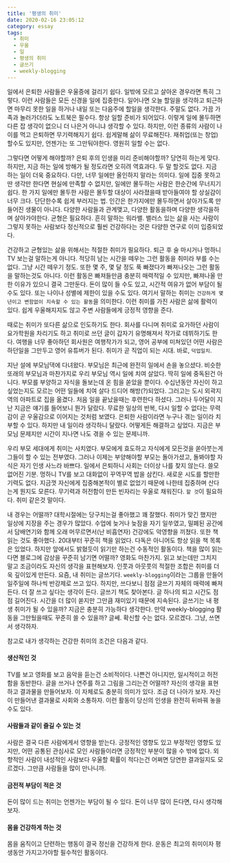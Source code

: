 ```yaml
---
title: '평생의 취미'
date: 2020-02-16 23:05:12
category: essay
tags:
  - 취미
  - 우울
  - 일
  - 평생의 취미
  - 글쓰기
  - weekly-blogging
---
```


일에서 은퇴한 사람들은 우울증에 걸리기 쉽다. 일밖에 모르고 살아온 경우라면 특히 그렇다. 이런 사람들은 모든 신경을 일에 집중한다. 일어나면 오늘 할일을 생각하고 퇴근하면 마무리 못한 일을 하거나 내일 또는 다음주에 할일을 생각한다. 주말도 없다. 가끔 가족과 놀러가더라도 노트북은 필수다. 항상 일할 준비가 되어있다. 이렇게 일에 몰두하면 다른 잡 생각이 없으니 더 나은거 아니냐 생각할 수 있다. 하지만, 이런 종류의 사람이 나이를 먹고 은퇴하면 무기력해지기 쉽다. 쉽게말해 삶이 무료해진다. 재취업(또는 창업)할수도 있지만, 언젠가는 또 그만둬야한다. 영원히 일할 수는 없다.

그렇다면 어떻게 해야할까? 은퇴 후의 인생을 미리 준비해야할까? 당연히 하는게 맞다. 하지만, 지금 하는 일에 방해가 될 정도라면 오히려 역효과다. 두 말 할것도 없다. 지금 하는 일이 더욱 중요하다. 다만, 너무 일에만 올인하지 말라는 의미다. 일에 집중 못하고 딴 생각만 한다면 현실에 만족할 수 없지만, 일에만 몰두하는 사람은 한순간에 무너지기 쉽다. 한 가지 일에만 몰두한 사람은 몰두할 대상이 사라졌을때 받아들여야 할 상실감이 너무 크다. 단단한수록 쉽게 부러지는 법. 인간은 한가지에만 몰두하면서 살아가도록 만들어진 생물이 아니다. 다양한 사람들과 관계맺고, 다양한 활동을하며 다양한 생각을하며 살아가야한다. 균형은 필요하다. 흔히 말하는 워라밸. 밸러스 있는 삶을 사는 사람이 그렇지 못하는 사람보다 정신적으로 훨씬 건강하다는 것은 다양한 연구로 이미 입증되었다.

건강하고 균형있는 삶을 위해서는 적절한 취미가 필요하다. 퇴근 후 술 마시거나 멍하니 TV 보는걸 말하는게 아니다. 적당히 남는 시간을 떼우는 그런 활동을 취미라 부를 수는 없다. 그냥 시간 떼우기 정도. 또한 몇 주, 몇 달 정도 푹 빠졌다가 빠져나오는 그런 활동을 말하는것도 아니다. 이런 활동은 빠져들만큼 충분히 매력적일 수 있지만, 빠져나올 만한 이유가 있으니 결국 그만둔다. 돈이 많이 들 수도 있고, 시간적 여유가 없어 부담이 될 수도 있다. 또는 나이나 성별에 제한이 있을 수도 있다. 여기서 말하는 취미는 `건강하게 몇 년이고 변함없이 지속할 수 있는 활동`을 의미한다. 이런 취미를 가진 사람은 삶에 활력이 있다. 쉽게 우울해지지도 않고 주변 사람들에게 긍정적 영향을 준다. 

때로는 취미가 또다른 삶으로 인도하기도 한다. 회사를 다니며 취미로 요가하던 사람이 요가학원을 차리기도 하고 취미로 쓰던 글이 갑자기 유명해져서 작가로 데뷔하기도 한다. 여행을 너무 좋아하던 회사원은 여행작가가 되고, 영어 공부에 미쳐있던 어떤 사람은 하던일을 그만두고 영어 유튜버가 된다. 취미가 곧 직업이 되는 시대. 바로, `덕업일치`. 

지난 설에 부모님댁에 다녀왔다. 부모님은 최근에 완전히 일에서 손을 놓으셨다. 비슷한 또래의 부모님과 마찬가지로 우리 부모님 역시 일에 치여 살았다. 딱히 일에 중독된건 아니다. 부모를 부양하고 자식을 돌보는데 온 힘을 쏟았을 뿐이다. 수십년동안 자신이 하고 싶었는지도 모르는 어떤 일들에 치여 살다 드디어 해방(?)되었다. 그러고는 도시 외곽지역의 아파트로 집을 옮겼다. 처음 일을 끝났을때는 후련한다 하셨다. 그러나 두어달이 지난 지금은 얘기를 들어보니 뭔가 달랐다. 무료한 일상의 반복, 다시 일할 수 없다는 무력감이 곧 우울감으로 이어지는 것처럼 보였다. 은퇴한 사람이라면 누구나 겪는 일이라 치부할 수 있다. 하지만 내 일이라 생각하니 달랐다. 어떻게든 해결하고 싶었다. 지금은 부모님 문제지만 시간이 지나면 나도 겪을 수 있는 문제니까. 

우리 부모 세대에게 취미는 사치였다. 부모에게 효도하고 자식에게 모든것을 쏟아붓는게 그들이 할 수 있는 전부였다. 그러나 이제는 부양해야할 부모는 돌아가셨고, 돌봐야할 자식은 자기 인생 사느라 바쁘다. 일에서 은퇴하니 사회는 더이상 나를 찾지 않는다. 쓸모 없어진 기분. 멍하니 TV를 보고 대화없이 꾸역꾸역 밥을 삼킨다. 새로운 시도를 할만한 기력도 없다. 지금껏 자신에게 집중해본적이 별로 없었기 때문에 나한테 집중하며 산다는게 뭔지도 모른다. 무기력과 허전함이 만든 빈자리는 우울로 채워진다. `할 것`이 필요하다. 취미 같은것 말이다.

내 경우는 어떨까? 대학시절에는 당구치는걸 좋아했고 꽤 잘했다. 취미가 맞긴 했지만 일상에 지장을 주는 경우가 많았다. 수업에 늦거나 늦잠을 자기 일쑤였고, 밀폐된 공간에서 담배연기와 함께 오래 머무르면서(난 비흡연자) 건강에도 악영향을 끼쳤다. 또한 책 읽는 것도 좋아했다. 20대부터 꾸준히 책을 읽었다. 다독은 아니어도 항상 읽을 책 목록은 있었다. 하지만 앞에서도 밝혔듯이 읽기만 하는건 수동적인 활동이다. 책을 많이 읽는다면 블로그에 감상을 꾸준히 남기면 어떨까? 영화도 마찬가지. 읽고 보는데만 그치지 말고 조금이라도 자신의 생각을 표현해보자. 인풋과 아웃풋의 적절한 조합은 취미를 더욱 깊이있게 만든다. 요즘, 내 취미는 글쓰기다. `weekly-blogging`이라는 그룹을 만들어 일주일에 하나씩 반강제로 쓰고 있다. 하지만, 쓰다보니 점점 글쓰기 자체의 매력에 빠져든다. 더 잘 쓰고 싶다는 생각이 든다. 글쓰기 책도 찾아본다. 글 하나의 퇴고 시간도 점점 길어진다. 시간을 더 많이 쏟지만 그만큼 재미있기 때문에 지속된다. 글쓰기는 내 평생 취미가 될 수 있을까? 지금은 충분히 가능하다 생각한다. 만약 weekly-blogging 활동을 그만뒀을때도 꾸준히 쓸 수 있을까? 글쎄. 확신할 수는 없다. 모르겠다. 그냥, 쓰면서 생각하자.

참고로 내가 생각하는 건강한 취미의 조건은 다음과 같다.

#### 생산적인 것

TV를 보고 영화를 보고 음악을 듣는건 소비적이다. 나쁜건 아니지만, 일시적이고 허전함을 동반한다. 글을 쓰거나 연주를 하고 그림을 그리는건 어떨까? 자신의 생각을 표현하고 결과물을 만들어보자. 이 자체로도 충분히 의미가 있다. 조금 더 나아가 보자. 자신이 만들어낸 결과물로 사회와 소통하자. 이런 활동이 당신의 인생을 완전히 뒤바꿔 놓을 수도 있다.

#### 사람들과 같이 즐길 수 있는 것

사람은 결국 다른 사람에게서 영향을 받는다. 긍정적인 영향도 있고 부정적인 영향도 있지만, 어떤 공통된 관심사로 모인 사람들이라면 긍정적인 부분이 많을 수 밖에 없다. 외향적인 사람이 내성적인 사람보다 우울할 확률이 적다는건 어쩌면 당연한 결과일지도 모르겠다. 그만큼 사람들을 많이 만나니까.

#### 금전적 부담이 적은 것

돈이 많이 드는 취미는 언젠가는 부담이 될 수 있다. 돈이 너무 많이 든다면, 다시 생각해보자.

#### 몸을 건강하게 하는 것

몸을 움직이고 단련하는 행동이 결국 정신을 건강하게 한다. 운동은 최고의 취미이자 평생동안 가지고가야할 필수적인 활동이다.
